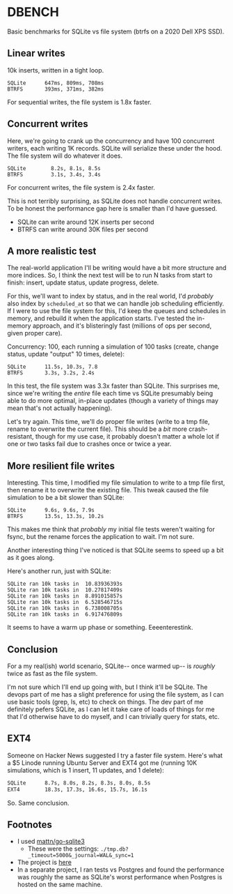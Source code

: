 # DBENCH

Basic benchmarks for SQLite vs file system (btrfs on a 2020 Dell XPS SSD).

## Linear writes

10k inserts, written in a tight loop.

```
SQLite      647ms, 809ms, 708ms
BTRFS       393ms, 371ms, 382ms
```

For sequential writes, the file system is 1.8x faster.

## Concurrent writes

Here, we're going to crank up the concurrency and have 100 concurrent writers, each writing 1K records. SQLite will serialize these under the hood. The file system will do whatever it does.

```
SQLite        8.2s, 8.1s, 8.5s
BTRFS         3.1s, 3.4s, 3.4s
```

For concurrent writes, the file system is 2.4x faster.

This is not terribly surprising, as SQLite does not handle concurrent writes. To be honest the performance gap here is smaller than I'd have guessed.

- SQLite can write around 12K inserts per second
- BTRFS can write around 30K files per second

## A more realistic test

The real-world application I'll be writing would have a bit more structure and more indices. So, I think the next test will be to run N tasks from start to finish: insert, update status, update progress, delete.

For this, we'll want to index by status, and in the real world, I'd *probably* also index by `scheduled_at` so that we can handle job scheduling efficiently. If I were to use the file system for this, I'd keep the queues and schedules in memory, and rebuild it when the application starts. I've tested the in-memory approach, and it's blisteringly fast (millions of ops per second, given proper care).

Concurrency: 100, each running a simulation of 100 tasks (create, change status, update "output" 10 times, delete):

```
SQLite      11.5s, 10.3s, 7.8
BTRFS       3.3s, 3.2s, 2.4s
```

In this test, the file system was 3.3x faster than SQLite. This surprises me, since we're writing the *entire* file each time vs SQLite presumably being able to do more optimal, in-place updates (though a variety of things may mean that's not actually happening).

Let's try again. This time, we'll do proper file writes (write to a tmp file, rename to overwrite the current file). This should be a *bit* more crash-resistant, though for my use case, it probably doesn't matter a whole lot if one or two tasks fail due to crashes once or twice a year.

## More resilient file writes

Interesting. This time, I modified my file simulation to write to a tmp file first, then rename it to overwrite the existing file. This tweak caused the file simulation to be a bit slower than SQLite:

```
SQLite      9.6s, 9.6s, 7.9s
BTRFS       13.5s, 13.3s, 10.2s
```

This makes me think that *probably* my initial file tests weren't waiting for fsync, but the rename forces the application to wait. I'm not sure.

Another interesting thing I've noticed is that SQLite seems to speed up a bit as it goes along.

Here's another run, just with SQLite:

```
SQLite ran 10k tasks in  10.83936393s
SQLite ran 10k tasks in  10.27817409s
SQLite ran 10k tasks in  8.891015857s
SQLite ran 10k tasks in  6.528546715s
SQLite ran 10k tasks in  6.738008705s
SQLite ran 10k tasks in  6.917476809s
```

It seems to have a warm up phase or something. Eeeenterestink.

## Conclusion

For a my real(ish) world scenario, SQLite-- once warmed up-- is *roughly* twice as fast as the file system.

I'm not sure which I'll end up going with, but I think it'll be SQLite. The devops part of me has a slight preference for using the file system, as I can use basic tools (grep, ls, etc) to check on things. The dev part of me definitely pefers SQLite, as I can let it take care of loads of things for me that I'd otherwise have to do myself, and I can trivially query for stats, etc.

## EXT4

Someone on Hacker News suggested I try a faster file system. Here's what a $5 Linode running Ubuntu Server and EXT4 got me (running 10K simulations, which is 1 insert, 11 updates, and 1 delete):

```bash
SQLite      8.7s, 8.0s, 8.2s, 8.3s, 8.0s, 8.5s
EXT4        18.3s, 17.3s, 16.6s, 15.7s, 16.1s
```

So. Same conclusion.

## Footnotes

- I used [mattn/go-sqlite3](https://github.com/mattn/go-sqlite3)
  - These were the settings: `./tmp.db?_timeout=5000&_journal=WAL&_sync=1`
- The project is [here](https://github.com/chrisdavies/dbench)
- In a separate project, I ran tests vs Postgres and found the performance was roughly the same as SQLite's worst performance when Postgres is hosted on the same machine.

